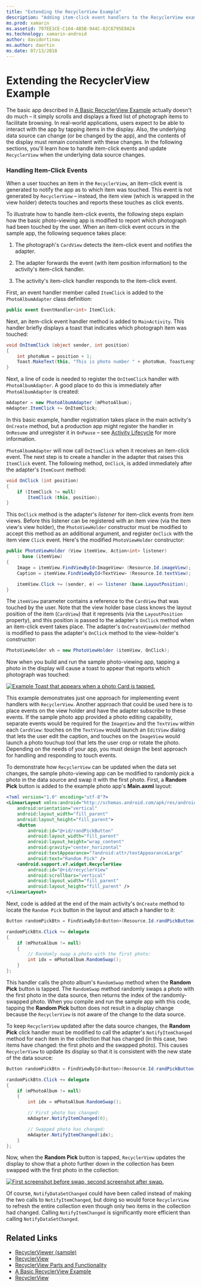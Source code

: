 ```yaml
---
title: "Extending the RecyclerView Example"
description: "Adding item-click event handlers to the RecyclerView example app."
ms.prod: xamarin
ms.assetid: 707EE1CE-C164-485B-944C-82C6795E8A24
ms.technology: xamarin-android
author: davidortinau
ms.author: daortin
ms.date: 07/13/2018
---
```


# Extending the RecyclerView Example

The basic app described in
[A Basic RecyclerView Example](~/android/user-interface/layouts/recycler-view/recyclerview-example.md)
actually doesn't do much &ndash; it simply scrolls and displays a fixed
list of photograph items to facilitate browsing. In real-world
applications, users expect to be able to interact with the app by
tapping items in the display. Also, the underlying data source can
change (or be changed by the app), and the contents of the display
must remain consistent with these changes. In the following sections,
you'll learn how to handle item-click events and update `RecyclerView`
when the underlying data source changes.

### Handling Item-Click Events

When a user touches an item in the `RecyclerView`, an item-click
event is generated to notify the app as to which item was touched. This
event is not generated by `RecyclerView` &ndash; instead, the item
view (which is wrapped in the view holder) detects touches and reports
these touches as click events.

To illustrate how to handle item-click events, the following steps
explain how the basic photo-viewing app is modified to report which
photograph had been touched by the user. When an item-click event
occurs in the sample app, the following sequence takes place:

1. The photograph's `CardView` detects the item-click event and
    notifies the adapter.

2. The adapter forwards the event (with item position information)
    to the activity's item-click handler.

3. The activity's item-click handler responds to the item-click event.

First, an event handler member called `ItemClick` is added to the 
`PhotoAlbumAdapter` class definition:

```csharp
public event EventHandler<int> ItemClick;
```

Next, an item-click event handler method is added to `MainActivity`.
This handler briefly displays a toast that indicates which photograph
item was touched:

```csharp
void OnItemClick (object sender, int position)
{
    int photoNum = position + 1;
    Toast.MakeText(this, "This is photo number " + photoNum, ToastLength.Short).Show();
}

```

Next, a line of code is needed to register the `OnItemClick` handler
with `PhotoAlbumAdapter`. A good place to do this is immediately after
`PhotoAlbumAdapter` is created: 

```csharp
mAdapter = new PhotoAlbumAdapter (mPhotoAlbum);
mAdapter.ItemClick += OnItemClick;

```

In this basic example, handler registration takes place in the main
activity's `OnCreate` method, but a production app might 
register the handler in `OnResume` and unregister it in `OnPause`
&ndash; see [Activity Lifecycle](~/android/app-fundamentals/activity-lifecycle/index.md) 
for more information.

`PhotoAlbumAdapter` will now call `OnItemClick` when it receives an item-click
event. The next step is to create a handler in the adapter that raises this
`ItemClick` event. The following method, `OnClick`, is added
immediately after the adapter's `ItemCount` method:

```csharp
void OnClick (int position)
{
    if (ItemClick != null)
        ItemClick (this, position);
}
```

This `OnClick` method is the adapter's *listener* for item-click events
from item views. Before this listener can be registered with an item
view (via the item view's view holder), the `PhotoViewHolder`
constructor must be modified to accept this method as an additional
argument, and register `OnClick` with the item view `Click` event.
Here's the modified `PhotoViewHolder` constructor:

```csharp
public PhotoViewHolder (View itemView, Action<int> listener)
    : base (itemView)
{
    Image = itemView.FindViewById<ImageView> (Resource.Id.imageView);
    Caption = itemView.FindViewById<TextView> (Resource.Id.textView);

    itemView.Click += (sender, e) => listener (base.LayoutPosition);
}

```

The `itemView` parameter contains a reference to the `CardView` that
was touched by the user. Note that the view holder base class knows the
layout position of the item (`CardView`) that it represents (via the
`LayoutPosition` property), and this position is passed to the
adapter's `OnClick` method when an item-click event takes place. The
adapter's `OnCreateViewHolder` method is modified to pass the adapter's
`OnClick` method to the view-holder's constructor:

```csharp
PhotoViewHolder vh = new PhotoViewHolder (itemView, OnClick);
```

Now when you build and run the sample photo-viewing app, tapping a photo
in the display will cause a toast to appear that reports which
photograph was touched:

[![Example Toast that appears when a photo Card is tapped.](extending-the-example-images/01-photo-selected-sml.png)](extending-the-example-images/01-photo-selected.png#lightbox)

This example demonstrates just one approach for implementing event
handlers with `RecyclerView`. Another approach that could be used
here is to place events on the view holder and have the adapter
subscribe to these events. If the sample photo app provided a photo
editing capability, separate events would be required for the
`ImageView` and the `TextView` within each `CardView`: touches on the
`TextView` would launch an `EditView` dialog that lets the user edit
the caption, and touches on the `ImageView` would launch a photo
touchup tool that lets the user crop or rotate the photo. Depending on
the needs of your app, you must design the best approach for handling
and responding to touch events.

To demonstrate how `RecyclerView` can be updated when the data set
changes, the sample photo-viewing app can be modified to randomly pick
a photo in the data source and swap it with the first photo. First,
a **Random Pick** button is added to the example photo app's
**Main.axml** layout:

```xml
<?xml version="1.0" encoding="utf-8"?>
<LinearLayout xmlns:android="http://schemas.android.com/apk/res/android"
    android:orientation="vertical"
    android:layout_width="fill_parent"
    android:layout_height="fill_parent">
    <Button
        android:id="@+id/randPickButton"
        android:layout_width="fill_parent"
        android:layout_height="wrap_content"
        android:gravity="center_horizontal"
        android:textAppearance="?android:attr/textAppearanceLarge"
        android:text="Random Pick" />
    <android.support.v7.widget.RecyclerView
        android:id="@+id/recyclerView"
        android:scrollbars="vertical"
        android:layout_width="fill_parent"
        android:layout_height="fill_parent" />
</LinearLayout>
```

Next, code is added at the end of the main activity's `OnCreate`
method to locate the `Random Pick` button in the layout and attach a
handler to it:

```csharp
Button randomPickBtn = FindViewById<Button>(Resource.Id.randPickButton);

randomPickBtn.Click += delegate
{
    if (mPhotoAlbum != null)
    {
        // Randomly swap a photo with the first photo:
        int idx = mPhotoAlbum.RandomSwap();
    }
};

```

This handler calls the photo album's `RandomSwap` method when the
**Random Pick** button is tapped. The `RandomSwap` method randomly
swaps a photo with the first photo in the data source, then returns the
index of the randomly-swapped photo. When you compile and run the sample
app with this code, tapping the **Random Pick** button does not result
in a display change because the `RecyclerView` is not aware of the
change to the data source.

To keep `RecyclerView` updated after the data source changes, 
the **Random Pick** click handler must be modified to
call the adapter's `NotifyItemChanged` method for each item in the
collection that has changed (in this case, two items have changed: the
first photo and the swapped photo). This causes `RecyclerView` to
update its display so that it is consistent with the new state of the
data source:

```csharp
Button randomPickBtn = FindViewById<Button>(Resource.Id.randPickButton);

randomPickBtn.Click += delegate
{
    if (mPhotoAlbum != null)
    {
        int idx = mPhotoAlbum.RandomSwap();

        // First photo has changed:
        mAdapter.NotifyItemChanged(0);

        // Swapped photo has changed:
        mAdapter.NotifyItemChanged(idx);
    }
};

```

Now, when the **Random Pick** button is tapped, `RecyclerView` updates
the display to show that a photo further down in the collection has
been swapped with the first photo in the collection:

[![First screenshot before swap, second screenshot after swap.](extending-the-example-images/02-random-pick-sml.png)](extending-the-example-images/02-random-pick.png#lightbox)

Of course, `NotifyDataSetChanged` could have been called instead of
making the two calls to `NotifyItemChanged`, but doing so would force
`RecyclerView` to refresh the entire collection even though only two
items in the collection had changed. Calling `NotifyItemChanged` is
significantly more efficient than calling `NotifyDataSetChanged`.

## Related Links

- [RecyclerViewer (sample)](/samples/xamarin/monodroid-samples/android50-recyclerviewer)
- [RecyclerView](~/android/user-interface/layouts/recycler-view/index.md)
- [RecyclerView Parts and Functionality](~/android/user-interface/layouts/recycler-view/parts-and-functionality.md)
- [A Basic RecyclerView Example](~/android/user-interface/layouts/recycler-view/recyclerview-example.md)
- [RecyclerView](https://developer.android.com/reference/android/support/v7/widget/RecyclerView.html)